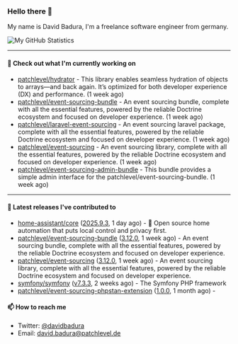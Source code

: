 ### Hello there 👋

My name is David Badura, I'm a freelance software engineer from germany.

![My GitHub Statistics](https://github-readme-stats.vercel.app/api?username=DavidBadura&show_icons=true&count_private=true&hide_title=true)

---

#### 👷 Check out what I'm currently working on

- [patchlevel/hydrator](https://github.com/patchlevel/hydrator) - This library enables seamless hydration of objects to arrays—and back again. It’s optimized for both developer experience (DX) and performance. (1 week ago)
- [patchlevel/event-sourcing-bundle](https://github.com/patchlevel/event-sourcing-bundle) - An event sourcing bundle, complete with all the essential features, powered by the reliable Doctrine ecosystem and focused on developer experience. (1 week ago)
- [patchlevel/laravel-event-sourcing](https://github.com/patchlevel/laravel-event-sourcing) - An event sourcing laravel package, complete with all the essential features, powered by the reliable Doctrine ecosystem and focused on developer experience. (1 week ago)
- [patchlevel/event-sourcing](https://github.com/patchlevel/event-sourcing) - An event sourcing library, complete with all the essential features,  powered by the reliable Doctrine ecosystem and focused on developer experience. (1 week ago)
- [patchlevel/event-sourcing-admin-bundle](https://github.com/patchlevel/event-sourcing-admin-bundle) - This bundle provides a simple admin interface for the patchlevel/event-sourcing-bundle. (1 week ago)

---

#### 🔭 Latest releases I've contributed to

- [home-assistant/core](https://github.com/home-assistant/core) ([2025.9.3](https://github.com/home-assistant/core/releases/tag/2025.9.3), 1 day ago) - :house_with_garden: Open source home automation that puts local control and privacy first.
- [patchlevel/event-sourcing-bundle](https://github.com/patchlevel/event-sourcing-bundle) ([3.12.0](https://github.com/patchlevel/event-sourcing-bundle/releases/tag/3.12.0), 1 week ago) - An event sourcing bundle, complete with all the essential features, powered by the reliable Doctrine ecosystem and focused on developer experience.
- [patchlevel/event-sourcing](https://github.com/patchlevel/event-sourcing) ([3.12.0](https://github.com/patchlevel/event-sourcing/releases/tag/3.12.0), 1 week ago) - An event sourcing library, complete with all the essential features,  powered by the reliable Doctrine ecosystem and focused on developer experience.
- [symfony/symfony](https://github.com/symfony/symfony) ([v7.3.3](https://github.com/symfony/symfony/releases/tag/v7.3.3), 2 weeks ago) - The Symfony PHP framework
- [patchlevel/event-sourcing-phpstan-extension](https://github.com/patchlevel/event-sourcing-phpstan-extension) ([1.0.0](https://github.com/patchlevel/event-sourcing-phpstan-extension/releases/tag/1.0.0), 1 month ago) - 

#### 📫 How to reach me

- Twitter: [@davidbadura](https://twitter.com/davidbadura)
- Email: [david.badura@patchlevel.de](mailto:david.badura@patchlevel.de)